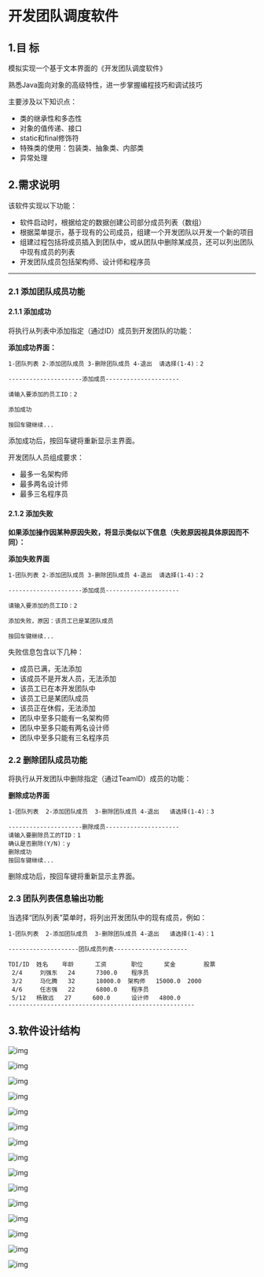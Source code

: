 # 开发团队调度软件

## 1.目 标

模拟实现一个基于文本界面的《开发团队调度软件》

熟悉Java面向对象的高级特性，进一步掌握编程技巧和调试技巧

主要涉及以下知识点：

- 类的继承性和多态性
- 对象的值传递、接口
- static和final修饰符
- 特殊类的使用：包装类、抽象类、内部类
- 异常处理



## 2.需求说明

该软件实现以下功能：

- 软件启动时，根据给定的数据创建公司部分成员列表（数组）
- 根据菜单提示，基于现有的公司成员，组建一个开发团队以开发一个新的项目
- 组建过程包括将成员插入到团队中，或从团队中删除某成员，还可以列出团队中现有成员的列表
- 开发团队成员包括架构师、设计师和程序员



---

### 2.1 添加团队成员功能



#### 2.1.1 添加成功

将执行从列表中添加指定（通过ID）成员到开发团队的功能：

**添加成功界面：**

~~~
1-团队列表 2-添加团队成员 3-删除团队成员 4-退出  请选择(1-4)：2

---------------------添加成员---------------------

请输入要添加的员工ID：2

添加成功

按回车键继续...
~~~

添加成功后，按回车键将重新显示主界面。

开发团队人员组成要求：

- 最多一名架构师
- 最多两名设计师
- 最多三名程序员



#### 2.1.2 添加失败

**如果添加操作因某种原因失败，将显示类似以下信息（失败原因视具体原因而不同）：**

**添加失败界面**

~~~
1-团队列表 2-添加团队成员 3-删除团队成员 4-退出  请选择(1-4)：2

---------------------添加成员---------------------

请输入要添加的员工ID：2

添加失败，原因：该员工已是某团队成员

按回车键继续...
~~~

 失败信息包含以下几种：

- 成员已满，无法添加
- 该成员不是开发人员，无法添加
- 该员工已在本开发团队中
- 该员工已是某团队成员
- 该员正在休假，无法添加
- 团队中至多只能有一名架构师
- 团队中至多只能有两名设计师
- 团队中至多只能有三名程序员



### 2.2 删除团队成员功能

将执行从开发团队中删除指定（通过TeamID）成员的功能：

**删除成功界面**

~~~
1-团队列表  2-添加团队成员  3-删除团队成员 4-退出   请选择(1-4)：3

---------------------删除成员---------------------
请输入要删除员工的TID：1
确认是否删除(Y/N)：y
删除成功
按回车键继续...
~~~

删除成功后，按回车键将重新显示主界面。



### 2.3 团队列表信息输出功能

当选择“团队列表”菜单时，将列出开发团队中的现有成员，例如：

~~~
1-团队列表  2-添加团队成员  3-删除团队成员 4-退出   请选择(1-4)：1

--------------------团队成员列表---------------------

TDI/ID  姓名    年龄      工资       职位      奖金        股票
 2/4     刘强东   24      7300.0    程序员
 3/2     马化腾   32      18000.0  架构师   15000.0  2000
 4/6     任志强   22      6800.0    程序员
 5/12   杨致远   27      600.0      设计师   4800.0
-----------------------------------------------------
~~~





## 3.软件设计结构

![img](https://github.com/WJY-CUP/JavaSE/blob/master/jpg/%E5%BC%80%E5%8F%91%E5%9B%A2%E9%98%9F%E8%B0%83%E5%BA%A6%E7%B3%BB%E7%BB%9F_9.jpg)

![img](https://github.com/WJY-CUP/JavaSE/blob/master/jpg/%E5%BC%80%E5%8F%91%E5%9B%A2%E9%98%9F%E8%B0%83%E5%BA%A6%E7%B3%BB%E7%BB%9F_10.jpg)

![img](https://github.com/WJY-CUP/JavaSE/blob/master/jpg/%E5%BC%80%E5%8F%91%E5%9B%A2%E9%98%9F%E8%B0%83%E5%BA%A6%E7%B3%BB%E7%BB%9F_11.jpg)

![img](https://github.com/WJY-CUP/JavaSE/blob/master/jpg/%E5%BC%80%E5%8F%91%E5%9B%A2%E9%98%9F%E8%B0%83%E5%BA%A6%E7%B3%BB%E7%BB%9F_12.jpg)

![img](https://github.com/WJY-CUP/JavaSE/blob/master/jpg/%E5%BC%80%E5%8F%91%E5%9B%A2%E9%98%9F%E8%B0%83%E5%BA%A6%E7%B3%BB%E7%BB%9F_13.jpg)

![img](https://github.com/WJY-CUP/JavaSE/blob/master/jpg/%E5%BC%80%E5%8F%91%E5%9B%A2%E9%98%9F%E8%B0%83%E5%BA%A6%E7%B3%BB%E7%BB%9F_14.jpg)

![img](https://github.com/WJY-CUP/JavaSE/blob/master/jpg/%E5%BC%80%E5%8F%91%E5%9B%A2%E9%98%9F%E8%B0%83%E5%BA%A6%E7%B3%BB%E7%BB%9F_15.jpg)

![img](https://github.com/WJY-CUP/JavaSE/blob/master/jpg/%E5%BC%80%E5%8F%91%E5%9B%A2%E9%98%9F%E8%B0%83%E5%BA%A6%E7%B3%BB%E7%BB%9F_16.jpg)

![img](https://github.com/WJY-CUP/JavaSE/blob/master/jpg/%E5%BC%80%E5%8F%91%E5%9B%A2%E9%98%9F%E8%B0%83%E5%BA%A6%E7%B3%BB%E7%BB%9F_17.jpg)

![img](https://github.com/WJY-CUP/JavaSE/blob/master/jpg/%E5%BC%80%E5%8F%91%E5%9B%A2%E9%98%9F%E8%B0%83%E5%BA%A6%E7%B3%BB%E7%BB%9F_18.jpg)

![img](https://github.com/WJY-CUP/JavaSE/blob/master/jpg/%E5%BC%80%E5%8F%91%E5%9B%A2%E9%98%9F%E8%B0%83%E5%BA%A6%E7%B3%BB%E7%BB%9F_19.jpg)

![img](https://github.com/WJY-CUP/JavaSE/blob/master/jpg/%E5%BC%80%E5%8F%91%E5%9B%A2%E9%98%9F%E8%B0%83%E5%BA%A6%E7%B3%BB%E7%BB%9F_20.jpg)

![img](https://github.com/WJY-CUP/JavaSE/blob/master/jpg/%E5%BC%80%E5%8F%91%E5%9B%A2%E9%98%9F%E8%B0%83%E5%BA%A6%E7%B3%BB%E7%BB%9F_21.jpg)

![img](https://github.com/WJY-CUP/JavaSE/blob/master/jpg/%E5%BC%80%E5%8F%91%E5%9B%A2%E9%98%9F%E8%B0%83%E5%BA%A6%E7%B3%BB%E7%BB%9F_22.jpg)

![img](https://github.com/WJY-CUP/JavaSE/blob/master/jpg/%E5%BC%80%E5%8F%91%E5%9B%A2%E9%98%9F%E8%B0%83%E5%BA%A6%E7%B3%BB%E7%BB%9F_23.jpg)